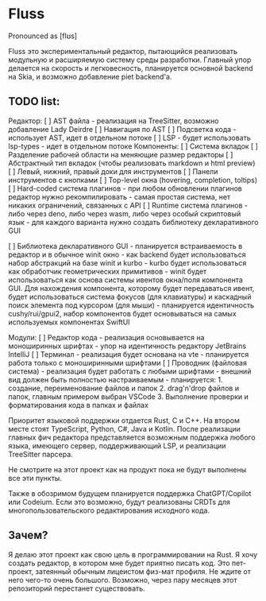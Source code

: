 # Fluss
Pronounced as [flʊs]

Fluss это экспериментальный редактор, пытающийся реализовать модульную и
расширяемую систему среды разработки. Главный упор делается на скорость и
легковесность, планируется основной backend на Skia, и возможно добавление
piet backend'а.

## TODO list:
Редактор:
[ ] AST файла
    - реализация на TreeSitter, возможно добавление Lady Deirdre
[ ] Навигация по AST
[ ] Подсветка кода
    - использует AST, идет в отдельном потоке
[ ] LSP
    - будет использовать lsp-types
    - идет в отдельном потоке
Компоненты:
[ ] Система вкладок
[ ] Разделение рабочей области на меняющие размер редакторы
[ ] Абстрактный тип вкладок (чтобы реализовать markdown и html preview)
[ ] Левый, нижний, правый доки для инструментов
[ ] Панели инструментов с кнопками
[ ] Top-level окна (hovering, completion, toltips)
[ ] Hard-coded система плагинов
    - при любом обновлении плагинов редактор нужно рекомпилировать
    - самая простая система, нет никаких ограничений, связанных с API
[ ] Runtime система плагинов
    - либо через deno, либо через wasm, либо через особый скриптовый язык
    - для каждого варианта нужно создать библиотеку декларативного GUI

[ ] Библиотека декларативного GUI
    - планируется встраиваемость в редактор и в обычное winit окно
    - как backend будет использоваться набор абстракций на базе winit и kurbo
    - kurbo будет использоваться как обработчик геометрических примитивов
    - winit будет использоваться как основа системы ивентов окна/поля компонента
      GUI. Для нахождения компонента, которому будет передаваться ивент, будет
      использоваться система фокусов (для клавиатуры) и каскадный поиск элемента
      под курсором (для мыши)
    - планируется идентичность cushy/rui/gpui2, набор компонентов будет
      основываться на самых используемых компонентах SwiftUI

Модули:
[ ] Редактор кода
    - реализация основывается на моноширинных шрифтах
    - упор на идентичность редактору JetBrains IntelliJ
[ ] Терминал
    - реализация будет основана на vte
    - планируется работа только с моноширинными шрифтами
[ ] Проводник (файловая система)
    - реализация будет работать с любыми шрифтами
    - внешний вид должен быть полностью настраиваемым
    - планируется:
        1. создание, переименование файлов и папок
        2. drag'n'drop файлов и папок, главным примером выбран VSCode
        3. Выполнение проверки и форматирования кода в папках и файлах

Приоритет языковой поддержки отдается Rust, C и C++.
На втором месте стоят TypeScript, Python, C#, Java и Kotlin.
После реализации главных фич редактора представляется возможным поддержка любого
языка, имеющего сервер, поддерживающий LSP, и реализации TreeSitter парсера.


Не смотрите на этот проект как на продукт пока не будут выполнены все эти пункты.

Также в обозримом будущем планируется поддержка ChatGPT/Copilot или Codeium.
Если это возможно, будут реализованы CRDTs для многопользовательского
редактирования исходного кода.

## Зачем?
Я делаю этот проект как свою цель в программировании на Rust.
Я хочу создать редактор, в котором мне будет приятно писать код.
Это пет-проект, затеянный обычным лицеистом физ-мат профиля.
Не ждите от него чего-то очень большого.
Возможно, через пару месяцев этот репозиторий перестанет существовать.

